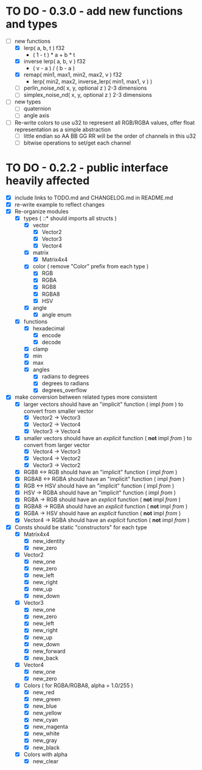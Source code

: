 # TO DO - 0.3.0 - add new functions and types
- [ ] new functions
  - [x] lerp( a, b, t ) f32
    - ( 1 - t ) * a + b * t
  - [x] inverse lerp( a, b, v ) f32
    - ( v - a ) / ( b - a )
  - [x] remap( min1, max1, min2, max2, v ) f32
    - lerp( min2, max2, inverse_lerp( min1, max1, v ) )
  - [ ] perlin_noise_*n*d( x, y, optional z ) 2-3 dimensions
  - [ ] simplex_noise_*n*d( x, y, optional z ) 2-3 dimensions
- [ ] new types
  - [ ] quaternion
  - [ ] angle axis
- [ ] Re-write colors to use u32 to represent all RGB/RGBA values, offer float representation as a simple abstraction
  - [ ] little endian so AA BB GG RR will be the order of channels in this u32
  - [ ] bitwise operations to set/get each channel

# TO DO - 0.2.2 - public interface heavily affected
- [x] include links to TODO.md and CHANGELOG.md in README.md
- [x] re-write example to reflect changes
- [x] Re-organize modules
  - [x] types ( ::* should imports all structs )
    - [x] vector
      - [x] Vector2
      - [x] Vector3
      - [x] Vector4
    - [x] matrix
      - [x] Matrix4x4
    - [x] color ( remove "Color" prefix from each type )
      - [x] RGB
      - [x] RGBA
      - [x] RGB8
      - [x] RGBA8
      - [x] HSV
    - [x] angle
      - [x] angle enum
  - [x] functions
    - [x] hexadecimal
      - [x] encode
      - [x] decode
    - [x] clamp
    - [x] min
    - [x] max
    - [x] angles
      - [x] radians to degrees
      - [x] degrees to radians
      - [x] degrees_overflow
- [x] make conversion between related types more consistent
  - [x] larger vectors should have an "implicit" function ( impl *from* ) to convert from smaller vector
    - [x] Vector2 -> Vector3
    - [x] Vector2 -> Vector4
    - [x] Vector3 -> Vector4
  - [x] smaller vectors should have an *explicit* function ( **not** impl *from* ) to convert from larger vector
    - [x] Vector4 -> Vector3
    - [x] Vector4 -> Vector2
    - [x] Vector3 -> Vector2
  - [x] RGB8    <-> RGB  should have an "implicit" function ( impl *from* )
  - [x] RGBA8   <-> RGBA should have an "implicit" function ( impl *from* )
  - [x] RGB     <-> HSV  should have an "implicit" function ( impl *from* )
  - [x] HSV      -> RGBA should have an "implicit" function ( impl *from* )
  - [x] RGBA     -> RGB  should have an *explicit* function ( **not** impl *from* )
  - [x] RGBA8    -> RGBA should have an *explicit* function ( **not** impl *from* )
  - [x] RGBA     -> HSV  should have an *explicit* function ( **not** impl *from* )
  - [x] Vector4  -> RGBA should have an *explicit* function ( **not** impl *from* )
- [x] Consts should be static "constructors" for each type
  - [x] Matrix4x4
    - [x] new_identity
    - [x] new_zero
  - [x] Vector2
    - [x] new_one
    - [x] new_zero
    - [x] new_left
    - [x] new_right
    - [x] new_up
    - [x] new_down
  - [x] Vector3
    - [x] new_one
    - [x] new_zero
    - [x] new_left
    - [x] new_right
    - [x] new_up
    - [x] new_down
    - [x] new_forward
    - [x] new_back
  - [x] Vector4
    - [x] new_one
    - [x] new_zero
  - [x] Colors ( for RGBA/RGBA8, alpha = 1.0/255 )
    - [x] new_red
    - [x] new_green
    - [x] new_blue
    - [x] new_yellow
    - [x] new_cyan
    - [x] new_magenta
    - [x] new_white
    - [x] new_gray
    - [x] new_black
  - [x] Colors with alpha
    - [x] new_clear